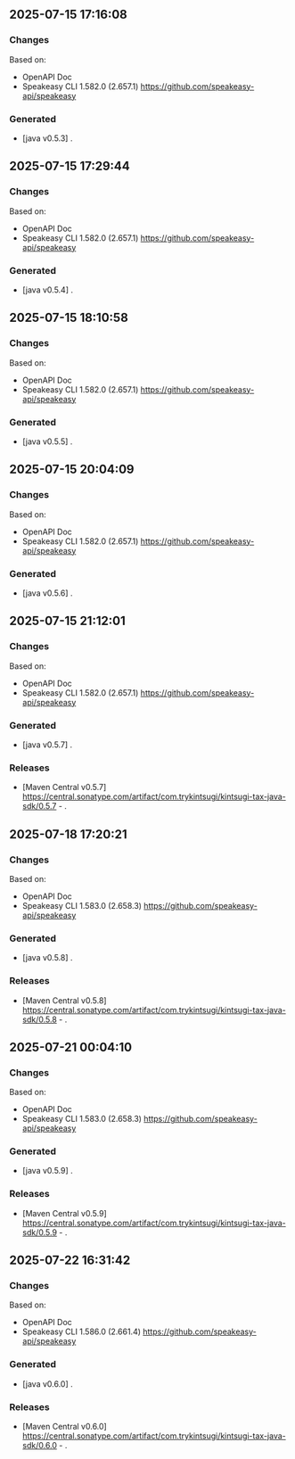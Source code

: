 

## 2025-07-15 17:16:08
### Changes
Based on:
- OpenAPI Doc  
- Speakeasy CLI 1.582.0 (2.657.1) https://github.com/speakeasy-api/speakeasy
### Generated
- [java v0.5.3] .

## 2025-07-15 17:29:44
### Changes
Based on:
- OpenAPI Doc  
- Speakeasy CLI 1.582.0 (2.657.1) https://github.com/speakeasy-api/speakeasy
### Generated
- [java v0.5.4] .

## 2025-07-15 18:10:58
### Changes
Based on:
- OpenAPI Doc  
- Speakeasy CLI 1.582.0 (2.657.1) https://github.com/speakeasy-api/speakeasy
### Generated
- [java v0.5.5] .

## 2025-07-15 20:04:09
### Changes
Based on:
- OpenAPI Doc  
- Speakeasy CLI 1.582.0 (2.657.1) https://github.com/speakeasy-api/speakeasy
### Generated
- [java v0.5.6] .

## 2025-07-15 21:12:01
### Changes
Based on:
- OpenAPI Doc  
- Speakeasy CLI 1.582.0 (2.657.1) https://github.com/speakeasy-api/speakeasy
### Generated
- [java v0.5.7] .
### Releases
- [Maven Central v0.5.7] https://central.sonatype.com/artifact/com.trykintsugi/kintsugi-tax-java-sdk/0.5.7 - .

## 2025-07-18 17:20:21
### Changes
Based on:
- OpenAPI Doc  
- Speakeasy CLI 1.583.0 (2.658.3) https://github.com/speakeasy-api/speakeasy
### Generated
- [java v0.5.8] .
### Releases
- [Maven Central v0.5.8] https://central.sonatype.com/artifact/com.trykintsugi/kintsugi-tax-java-sdk/0.5.8 - .

## 2025-07-21 00:04:10
### Changes
Based on:
- OpenAPI Doc  
- Speakeasy CLI 1.583.0 (2.658.3) https://github.com/speakeasy-api/speakeasy
### Generated
- [java v0.5.9] .
### Releases
- [Maven Central v0.5.9] https://central.sonatype.com/artifact/com.trykintsugi/kintsugi-tax-java-sdk/0.5.9 - .

## 2025-07-22 16:31:42
### Changes
Based on:
- OpenAPI Doc  
- Speakeasy CLI 1.586.0 (2.661.4) https://github.com/speakeasy-api/speakeasy
### Generated
- [java v0.6.0] .
### Releases
- [Maven Central v0.6.0] https://central.sonatype.com/artifact/com.trykintsugi/kintsugi-tax-java-sdk/0.6.0 - .